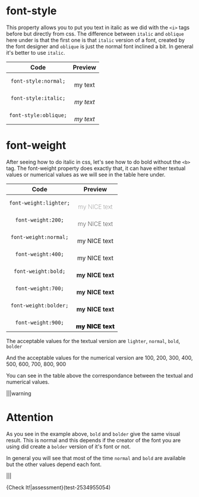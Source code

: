 # font-style

This property allows you to put you text in italic as we did with the `<i>` tags before but directly from css. The difference between `italic` and `oblique` here under is that the first one is that `italic` version of a font, created by the font designer and `oblique` is just the normal font inclined a bit. In general it's better to use `italic`.

| Code | Preview |
|:----:|:------: |
| `font-style:normal;` | <div style="font-style:normal;">my text</div> |
| `font-style:italic;` | <div style="font-style:italic;">my text</div> |
| `font-style:oblique;` | <div style="font-style:oblique;">my text</div> |


# font-weight

After seeing how to do italic in css, let's see how to do bold without the `<b>` tag. The font-weight property does exactly that, it can have either textual values or numerical values as we will see in the table here under.


| Code | Preview |
|:----:|:------: |
| `font-weight:lighter;` | <div style="font-weight:lighter;">my NICE text</div> |
| `font-weight:200;` | <div style="font-weight:200;">my NICE text</div> |
| `font-weight:normal;` | <div style="font-weight:normal;">my NICE text</div> |
| `font-weight:400;` | <div style="font-weight:400;">my NICE text</div> |
| `font-weight:bold;` | <div style="font-weight:bold;">my NICE text</div> |
| `font-weight:700;` | <div style="font-weight:700;">my NICE text</div> |
| `font-weight:bolder;` | <div style="font-weight:bolder;">my NICE text</div> |
| `font-weight:900;` | <div style="font-weight:900;">my NICE text</div> |


The acceptable values for the textual version are `lighter`, `normal`, `bold`, `bolder`

And the acceptable values for the numerical version are 100, 200, 300, 400, 500, 600, 700, 800, 900

You can see in the table above the correspondance between the textual and numerical values.

|||warning
# Attention

As you see in the example above, `bold` and `bolder` give the same visual result. This is normal and this depends if the creator of the font you are using did create a `bolder` version of it's font or not.

In general you will see that most of the time `normal` and `bold` are available but the other values depend each font.

|||

{Check It!|assessment}(test-2534955054)
